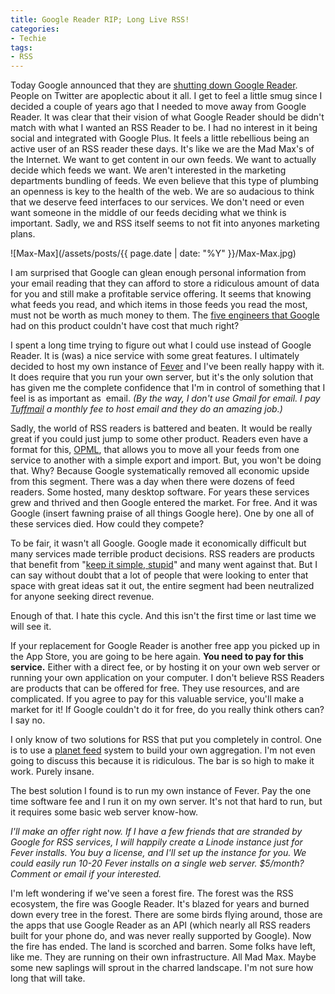 ```yaml
---
title: Google Reader RIP; Long Live RSS!
categories:
- Techie
tags:
- RSS
---
```


Today Google announced that they are [shutting down Google Reader](http://googlereader.blogspot.com/2013/03/powering-down-google-reader.html). People on Twitter are apoplectic about it all. I get to feel a little smug since I decided a couple of years ago that I needed to move away from Google Reader. It was clear that their vision of what Google Reader should be didn't match with what I wanted an RSS Reader to be. I had no interest in it being social and integrated with Google Plus.
It feels a little rebellious being an active user of an RSS reader these days. It's like we are the Mad Max's of the Internet. We want to get content in our own feeds. We want to actually decide which feeds we want. We aren't interested in the marketing departments bundling of feeds. We even believe that this type of plumbing an openness is key to the health of the web. We are so audacious to think that we deserve feed interfaces to our services. We don't need or even want someone in the middle of our feeds deciding what we think is important. Sadly, we and RSS itself seems to not fit into anyones marketing plans.

![Max-Max](/assets/posts/{{ page.date | date: "%Y" }}/Max-Max.jpg)

I am surprised that Google can glean enough personal information from your email reading that they can afford to store a ridiculous amount of data for you and still make a profitable service offering. It seems that knowing what feeds you read, and which items in those feeds you read the most, must not be worth as much money to them. The [five engineers that Google](https://twitter.com/Pinboard/status/311986894764380162) had on this product couldn't have cost that much right?

I spent a long time trying to figure out what I could use instead of Google Reader. It is (was) a nice service with some great features. I ultimately decided to host my own instance of [Fever](http://feedafever.com) and I've been really happy with it. It does require that you run your own server, but it's the only solution that has given me the complete confidence that I'm in control of something that I feel is as important as  email. _(By the way, I don't use Gmail for email. I pay [Tuffmail](http://www.tuffmail.com) a monthly fee to host email and they do an amazing job.)_

Sadly, the world of RSS readers is battered and beaten. It would be really great if you could just jump to some other product. Readers even have a format for this, [OPML](http://en.wikipedia.org/wiki/OPML), that allows you to move all your feeds from one service to another with a simple export and import. But, you won't be doing that. Why? Because Google systematically removed all economic upside from this segment. There was a day when there were dozens of feed readers. Some hosted, many desktop software. For years these services grew and thrived and then Google entered the market. For free. And it was Google (insert fawning praise of all things Google here). One by one all of these services died. How could they compete?

To be fair, it wasn't all Google. Google made it economically difficult but many services made terrible product decisions. RSS readers are products that benefit from "[keep it simple, stupid](http://en.wikipedia.org/wiki/KISS_principle)" and many went against that. But I can say without doubt that a lot of people that were looking to enter that space with great ideas sat it out, the entire segment had been neutralized for anyone seeking direct revenue.

Enough of that. I hate this cycle. And this isn't the first time or last time we will see it.

If your replacement for Google Reader is another free app you picked up in the App Store, you are going to be here again. **You need to pay for this service.** Either with a direct fee, or by hosting it on your own web server or running your own application on your computer. I don't believe RSS Readers are products that can be offered for free. They use resources, and are complicated. If you agree to pay for this valuable service, you'll make a market for it! If Google couldn't do it for free, do you really think others can? I say no.

I only know of two solutions for RSS that put you completely in control. One is to use a [planet feed](http://en.wikipedia.org/wiki/Planet_(software)) system to build your own aggregation. I'm not even going to discuss this because it is ridiculous. The bar is so high to make it work. Purely insane.

The best solution I found is to run my own instance of Fever. Pay the one time software fee and I run it on my own server. It's not that hard to run, but it requires some basic web server know-how.

_I'll make an offer right now. If I have a few friends that are stranded by Google for RSS services, I will happily create a Linode instance just for Fever installs. You buy a license, and I'll set up the instance for you. We could easily run 10-20 Fever installs on a single web server. $5/month? Comment or email if your interested._

I'm left wondering if we've seen a forest fire. The forest was the RSS ecosystem, the fire was Google Reader. It's blazed for years and burned down every tree in the forest. There are some birds flying around, those are the apps that use Google Reader as an API (which nearly all RSS readers built for your phone do, and was never really supported by Google). Now the fire has ended. The land is scorched and barren. Some folks have left, like me. They are running on their own infrastructure. All Mad Max. Maybe some new saplings will sprout in the charred landscape. I'm not sure how long that will take.
